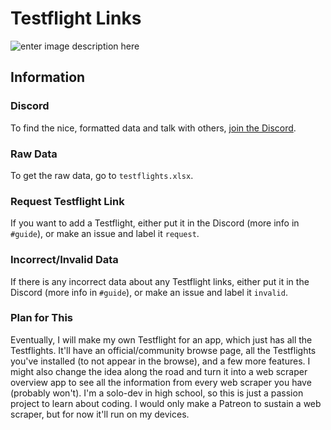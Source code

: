 ﻿# Testflight Links
![enter image description here](https://developer.apple.com/testflight/images/lockup-ipad-iphone-testflight_2x.png)
## Information
### Discord
To find the nice, formatted data and talk with others, [join the Discord](https://discord.gg/zJdYgrRdNm).

### Raw Data
To get the raw data, go to `testflights.xlsx`.

### Request Testflight Link
If you want to add a Testflight, either put it in the Discord (more info in `#guide`), or make an issue and label it `request`.

### Incorrect/Invalid Data
If there is any incorrect data about any Testflight links, either put it in the Discord (more info in `#guide`), or make an issue and label it `invalid`.

### Plan for This
Eventually, I will make my own Testflight for an app, which just has all the Testflights. It'll have an official/community browse page, all the Testflights you've installed (to not appear in the browse), and a few more features. I might also change the idea along the road and turn it into a web scraper overview app to see all the information from every web scraper you have (probably won't). I'm a solo-dev in high school, so this is just a passion project to learn about coding. I would only make a Patreon to sustain a web scraper, but for now it'll run on my devices.
